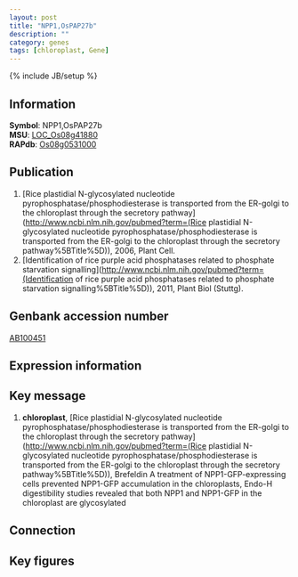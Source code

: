 ```yaml
---
layout: post
title: "NPP1,OsPAP27b"
description: ""
category: genes
tags: [chloroplast, Gene]
---
```

{% include JB/setup %}

## Information
__Symbol__: NPP1,OsPAP27b  
__MSU__: [LOC_Os08g41880](http://rice.plantbiology.msu.edu/cgi-bin/ORF_infopage.cgi?orf=LOC_Os08g41880)  
__RAPdb__: [Os08g0531000](http://rapdb.dna.affrc.go.jp/viewer/gbrowse_details/irgsp1?name=Os08g0531000)  

## Publication
1. [Rice plastidial N-glycosylated nucleotide pyrophosphatase/phosphodiesterase is transported from the ER-golgi to the chloroplast through the secretory pathway](http://www.ncbi.nlm.nih.gov/pubmed?term=(Rice plastidial N-glycosylated nucleotide pyrophosphatase/phosphodiesterase is transported from the ER-golgi to the chloroplast through the secretory pathway%5BTitle%5D)), 2006, Plant Cell.
2. [Identification of rice purple acid phosphatases related to phosphate starvation signalling](http://www.ncbi.nlm.nih.gov/pubmed?term=(Identification of rice purple acid phosphatases related to phosphate starvation signalling%5BTitle%5D)), 2011, Plant Biol (Stuttg).

## Genbank accession number
[AB100451](http://www.ncbi.nlm.nih.gov/nuccore/AB100451)

## Expression information

## Key message
1. __chloroplast__, [Rice plastidial N-glycosylated nucleotide pyrophosphatase/phosphodiesterase is transported from the ER-golgi to the chloroplast through the secretory pathway](http://www.ncbi.nlm.nih.gov/pubmed?term=(Rice plastidial N-glycosylated nucleotide pyrophosphatase/phosphodiesterase is transported from the ER-golgi to the chloroplast through the secretory pathway%5BTitle%5D)),  Brefeldin A treatment of NPP1-GFP-expressing cells prevented NPP1-GFP accumulation in the chloroplasts, Endo-H digestibility studies revealed that both NPP1 and NPP1-GFP in the chloroplast are glycosylated

## Connection

## Key figures


